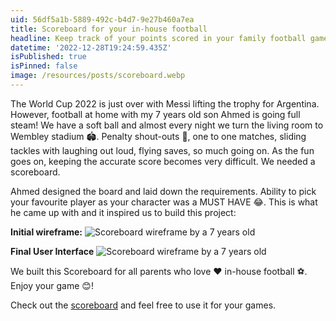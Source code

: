 ```yaml
---
uid: 56df5a1b-5889-492c-b4d7-9e27b460a7ea
title: Scoreboard for your in-house football
headline: Keep track of your points scored in your family football games!
datetime: '2022-12-28T19:24:59.435Z'
isPublished: true
isPinned: false
image: /resources/posts/scoreboard.webp
---
```


The World Cup 2022 is just over with Messi lifting the trophy for Argentina. However, football at home with my 7 years old son Ahmed is going full steam! We have a soft ball and almost every night we turn the living room to Wembley stadium 🏟️. Penalty shout-outs 🥅, one to one matches, sliding tackles with laughing out loud, flying saves, so much going on. As the fun goes on, keeping the accurate score becomes very difficult. We needed a scoreboard.

Ahmed designed the board and laid down the requirements. Ability to pick your favourite player as your character was a MUST HAVE 😂. This is what he came up with and it inspired us to build this project:

**Initial wireframe:**
![Scoreboard wireframe by a 7 years old](/resources/posts/scoreboard-design.webp "Scoreboard wireframe by a 7 years old")

**Final User Interface**
![Scoreboard wireframe by a 7 years old](/resources/posts/scoreboard-screenshot.webp "Scoreboard wireframe by a 7 years old")


We built this Scoreboard for all parents who love ❤️ in-house football ⚽️. Enjoy your game 😊!

Check out the [scoreboard](https://scoreboard.etilia.com/) and feel free to use it for your games.